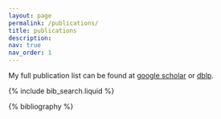 ```yaml
---
layout: page
permalink: /publications/
title: publications
description:
nav: true
nav_order: 1
---
```


<!-- _pages/publications.md -->

My full publication list can be found at [google scholar](https://scholar.google.com/citations?user=AvfM2hsAAAAJ) or [dblp](https://dblp.org/pid/243/3448-2.html).

<!-- Bibsearch Feature -->

{% include bib_search.liquid %}

<div class="publications">

{% bibliography %}

</div>
